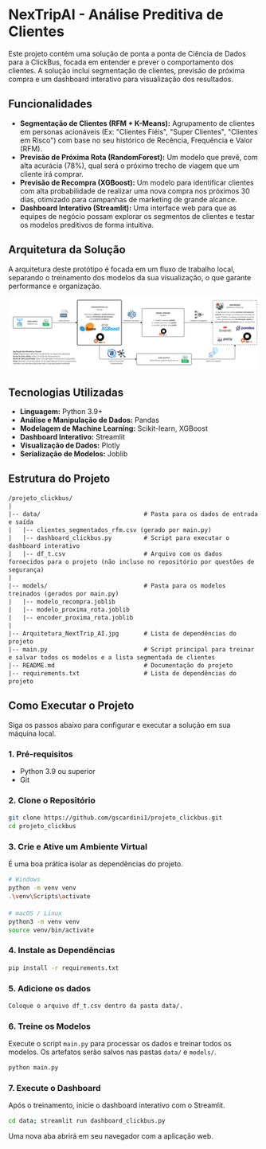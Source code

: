 # NexTripAI - Análise Preditiva de Clientes

Este projeto contém uma solução de ponta a ponta de Ciência de Dados para a ClickBus, focada em entender e prever o comportamento dos clientes. A solução inclui segmentação de clientes, previsão de próxima compra e um dashboard interativo para visualização dos resultados.

## Funcionalidades

- **Segmentação de Clientes (RFM + K-Means):** Agrupamento de clientes em personas acionáveis (Ex: "Clientes Fiéis", "Super Clientes", "Clientes em Risco") com base no seu histórico de Recência, Frequência e Valor (RFM).
- **Previsão de Próxima Rota (RandomForest):** Um modelo que prevê, com alta acurácia (78%), qual será o próximo trecho de viagem que um cliente irá comprar.
- **Previsão de Recompra (XGBoost):** Um modelo para identificar clientes com alta probabilidade de realizar uma nova compra nos próximos 30 dias, otimizado para campanhas de marketing de grande alcance.
- **Dashboard Interativo (Streamlit):** Uma interface web para que as equipes de negócio possam explorar os segmentos de clientes e testar os modelos preditivos de forma intuitiva.

## Arquitetura da Solução

A arquitetura deste protótipo é focada em um fluxo de trabalho local, separando o treinamento dos modelos da sua visualização, o que garante performance e organização.

![Arquitetura do Protótipo Local](Arquitetura_NexTrip_AI.jpg)

## Tecnologias Utilizadas

- **Linguagem:** Python 3.9+
- **Análise e Manipulação de Dados:** Pandas
- **Modelagem de Machine Learning:** Scikit-learn, XGBoost
- **Dashboard Interativo:** Streamlit
- **Visualização de Dados:** Plotly
- **Serialização de Modelos:** Joblib

## Estrutura do Projeto

```
/projeto_clickbus/
|
|-- data/                             # Pasta para os dados de entrada e saída
|   |-- clientes_segmentados_rfm.csv (gerado por main.py)
|   |-- dashboard_clickbus.py         # Script para executar o dashboard interativo
|   |-- df_t.csv                      # Arquivo com os dados fornecidos para o projeto (não incluso no repositório por questões de segurança)
|
|-- models/                           # Pasta para os modelos treinados (gerados por main.py)
|   |-- modelo_recompra.joblib
|   |-- modelo_proxima_rota.joblib
|   |-- encoder_proxima_rota.joblib
|
|-- Arquitetura_NextTrip_AI.jpg       # Lista de dependências do projeto
|-- main.py                           # Script principal para treinar e salvar todos os modelos e a lista segmentada de clientes
|-- README.md                         # Documentação do projeto
|-- requirements.txt                  # Lista de dependências do projeto
```

## Como Executar o Projeto

Siga os passos abaixo para configurar e executar a solução em sua máquina local.

### 1. Pré-requisitos
- Python 3.9 ou superior
- Git

### 2. Clone o Repositório
```bash
git clone https://github.com/gscardini1/projeto_clickbus.git
cd projeto_clickbus
```

### 3. Crie e Ative um Ambiente Virtual
É uma boa prática isolar as dependências do projeto.
```bash
# Windows
python -m venv venv
.\venv\Scripts\activate

# macOS / Linux
python3 -m venv venv
source venv/bin/activate
```

### 4. Instale as Dependências
```bash
pip install -r requirements.txt
```

### 5. Adicione os dados
```bash
Coloque o arquivo df_t.csv dentro da pasta data/.
```

### 6. Treine os Modelos
Execute o script `main.py` para processar os dados e treinar todos os modelos. Os artefatos serão salvos nas pastas `data/` e `models/`.
```bash
python main.py
```

### 7. Execute o Dashboard
Após o treinamento, inicie o dashboard interativo com o Streamlit.
```bash
cd data; streamlit run dashboard_clickbus.py
```
Uma nova aba abrirá em seu navegador com a aplicação web.